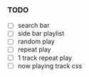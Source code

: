 ### TODO

- [ ] search bar
- [ ] side bar playlist
- [ ] random play
- [ ] repeat play
- [ ] 1 track repeat play
- [ ] now playing track css
